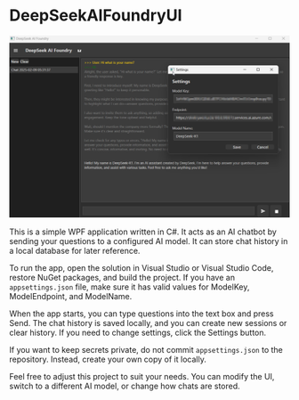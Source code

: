 # DeepSeekAIFoundryUI

![Screenshot](media/screenshot.png)

This is a simple WPF application written in C#. It acts as an AI chatbot by sending your questions to a configured AI model. It can store chat history in a local database for later reference.

To run the app, open the solution in Visual Studio or Visual Studio Code, restore NuGet packages, and build the project. If you have an `appsettings.json` file, make sure it has valid values for ModelKey, ModelEndpoint, and ModelName.

When the app starts, you can type questions into the text box and press Send. The chat history is saved locally, and you can create new sessions or clear history. If you need to change settings, click the Settings button.

If you want to keep secrets private, do not commit `appsettings.json` to the repository. Instead, create your own copy of it locally.

Feel free to adjust this project to suit your needs. You can modify the UI, switch to a different AI model, or change how chats are stored. 
